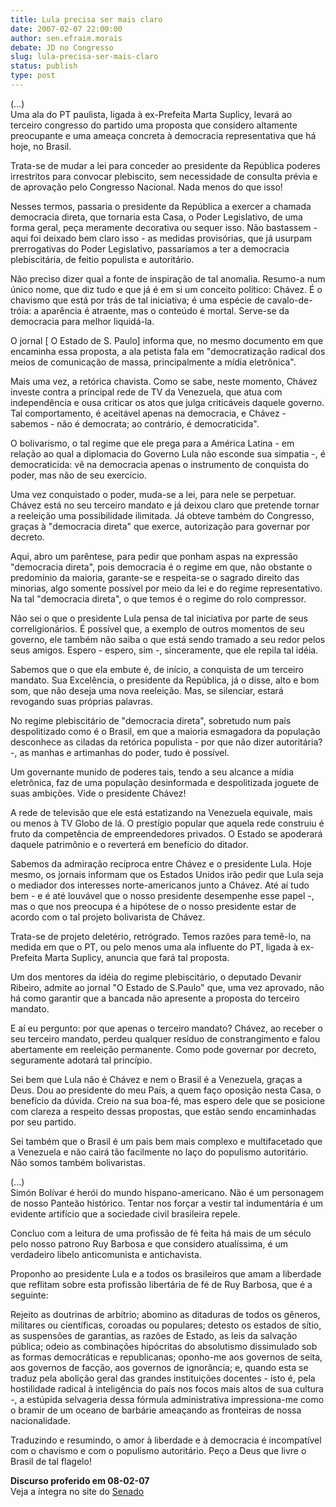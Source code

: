 ```yaml
---
title: Lula precisa ser mais claro
date: 2007-02-07 22:00:00
author: sen.efraim.morais
debate: JD no Congresso
slug: lula-precisa-ser-mais-claro
status: publish 
type: post
---
```


(...)   
Uma ala do PT paulista, ligada à ex-Prefeita Marta Suplicy, levará ao terceiro congresso do partido uma proposta que considero altamente preocupante e uma ameaça concreta à democracia representativa que há hoje, no Brasil.  
  
Trata-se de mudar a lei para conceder ao presidente da República poderes irrestritos para convocar plebiscito, sem necessidade de consulta prévia e de aprovação pelo Congresso Nacional. Nada menos do que isso!   
  
Nesses termos, passaria o presidente da República a exercer a chamada democracia direta, que tornaria esta Casa, o Poder Legislativo, de uma forma geral, peça meramente decorativa ou sequer isso. Não bastassem - aqui foi deixado bem claro isso - as medidas provisórias, que já usurpam prerrogativas do Poder Legislativo, passaríamos a ter a democracia plebiscitária, de feitio populista e autoritário.   
  
Não preciso dizer qual a fonte de inspiração de tal anomalia. Resumo-a num único nome, que diz tudo e que já é em si um conceito político: Chávez. É o chavismo que está por trás de tal iniciativa; é uma espécie de cavalo-de-tróia: a aparência é atraente, mas o conteúdo é mortal. Serve-se da democracia para melhor liquidá-la.  
  
O jornal [ O Estado de S. Paulo] informa que, no mesmo documento em que encaminha essa proposta, a ala petista fala em "democratização radical dos meios de comunicação de massa, principalmente a mídia eletrônica".  
  
Mais uma vez, a retórica chavista. Como se sabe, neste momento, Chávez investe contra a principal rede de TV da Venezuela, que atua com independência e ousa criticar os atos que julga criticáveis daquele governo. Tal comportamento, é aceitável apenas na democracia, e Chávez - sabemos - não é democrata; ao contrário, é democraticida".  
  
O bolivarismo, o tal regime que ele prega para a América Latina - em relação ao qual a diplomacia do Governo Lula não esconde sua simpatia -, é democraticida: vê na democracia apenas o instrumento de conquista do poder, mas não de seu exercício.  
  
Uma vez conquistado o poder, muda-se a lei, para nele se perpetuar. Chávez está no seu terceiro mandato e já deixou claro que pretende tornar a reeleição uma possibilidade ilimitada. Já obteve também do Congresso, graças à "democracia direta" que exerce, autorização para governar por decreto.  
  
Aqui, abro um parêntese, para pedir que ponham aspas na expressão "democracia direta", pois democracia é o regime em que, não obstante o predomínio da maioria, garante-se e respeita-se o sagrado direito das minorias, algo somente possível por meio da lei e do regime representativo. Na tal "democracia direta", o que temos é o regime do rolo compressor.  
  
Não sei o que o presidente Lula pensa de tal iniciativa por parte de seus correligionários. É possível que, a exemplo de outros momentos de seu governo, ele também não saiba o que está sendo tramado a seu redor pelos seus amigos. Espero - espero, sim -, sinceramente, que ele repila tal idéia.  
  
Sabemos que o que ela embute é, de início, a conquista de um terceiro mandato. Sua Excelência, o presidente da República, já o disse, alto e bom som, que não deseja uma nova reeleição. Mas, se silenciar, estará revogando suas próprias palavras.  
  
No regime plebiscitário de "democracia direta", sobretudo num país despolitizado como é o Brasil, em que a maioria esmagadora da população desconhece as ciladas da retórica populista - por que não dizer autoritária? -, as manhas e artimanhas do poder, tudo é possível.  
  
Um governante munido de poderes tais, tendo a seu alcance a mídia eletrônica, faz de uma população desinformada e despolitizada joguete de suas ambições. Vide o presidente Chávez!  
  
A rede de televisão que ele está estatizando na Venezuela equivale, mais ou menos à TV Globo de lá. O prestígio popular que aquela rede construiu é fruto da competência de empreendedores privados. O Estado se apoderará daquele patrimônio e o reverterá em benefício do ditador.  
  
Sabemos da admiração recíproca entre Chávez e o presidente Lula. Hoje mesmo, os jornais informam que os Estados Unidos irão pedir que Lula seja o mediador dos interesses norte-americanos junto a Chávez. Até aí tudo bem - e é até louvável que o nosso presidente desempenhe esse papel -, mas o que nos preocupa é a hipótese de o nosso presidente estar de acordo com o tal projeto bolivarista de Chávez.  
  
Trata-se de projeto deletério, retrógrado. Temos razões para temê-lo, na medida em que o PT, ou pelo menos uma ala influente do PT, ligada à ex-Prefeita Marta Suplicy, anuncia que fará tal proposta.  
  
Um dos mentores da idéia do regime plebiscitário, o deputado Devanir Ribeiro, admite ao jornal "O Estado de S.Paulo" que, uma vez aprovado, não há como garantir que a bancada não apresente a proposta do terceiro mandato.  
  
E aí eu pergunto: por que apenas o terceiro mandato? Chávez, ao receber o seu terceiro mandato, perdeu qualquer resíduo de constrangimento e falou abertamente em reeleição permanente. Como pode governar por decreto, seguramente adotará tal princípio.  
  
Sei bem que Lula não é Chávez e nem o Brasil é a Venezuela, graças a Deus. Dou ao presidente do meu País, a quem faço oposição nesta Casa, o benefício da dúvida. Creio na sua boa-fé, mas espero dele que se posicione com clareza a respeito dessas propostas, que estão sendo encaminhadas por seu partido.  
  
Sei também que o Brasil é um país bem mais complexo e multifacetado que a Venezuela e não cairá tão facilmente no laço do populismo autoritário. Não somos também bolivaristas.  
  
(...)  
Simón Bolívar é herói do mundo hispano-americano. Não é um personagem de nosso Panteão histórico. Tentar nos forçar a vestir tal indumentária é um evidente artifício que a sociedade civil brasileira repele.  
  
Concluo com a leitura de uma profissão de fé feita há mais de um século pelo nosso patrono Ruy Barbosa e que considero atualíssima, é um verdadeiro libelo anticomunista e antichavista.  
  
Proponho ao presidente Lula e a todos os brasileiros que amam a liberdade que reflitam sobre esta profissão libertária de fé de Ruy Barbosa, que é a seguinte:  
  
Rejeito as doutrinas de arbítrio; abomino as ditaduras de todos os gêneros, militares ou científicas, coroadas ou populares; detesto os estados de sítio, as suspensões de garantias, as razões de Estado, as leis da salvação pública; odeio as combinações hipócritas do absolutismo dissimulado sob as formas democráticas e republicanas; oponho-me aos governos de seita, aos governos de facção, aos governos de ignorância; e, quando esta se traduz pela abolição geral das grandes instituições docentes - isto é, pela hostilidade radical à inteligência do país nos focos mais altos de sua cultura -, a estúpida selvageria dessa fórmula administrativa impressiona-me como o bramir de um oceano de barbárie ameaçando as fronteiras de nossa nacionalidade.   
  
Traduzindo e resumindo, o amor à liberdade e à democracia é incompatível com o chavismo e com o populismo autoritário. Peço a Deus que livre o Brasil de tal flagelo!  
  
**Discurso proferido em 08-02-07**  
Veja a íntegra no site do [Senado](http://www.senado.gov.br/sf/atividade/plenario/sessao/disc/listaDisc.asp?s=004.1.53.O)
